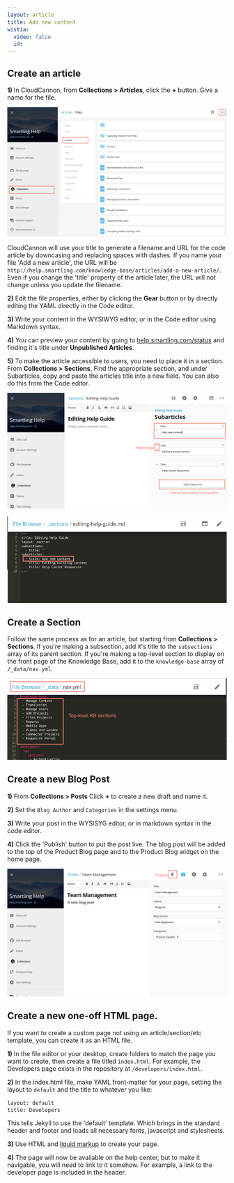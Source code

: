 ```yaml
---
layout: article
title: Add new content
wistia:
  video: false
  id:
---
```



## Create an article

**1)** In CloudCannon, from **Collections &gt; Articles**, click the **+** button. Give a name for the file.

![](/uploads/versions/cloudcannon---x----1283-756x---.png)

<div class="info">CloudCannon will use your title to generate a filename and URL for the code article by downcasing and replacing spaces with dashes. If you name your file 'Add a new article', the URL will be <code>http://help.smartling.com/knowledge-base/articles/add-a-new-article/</code>. Even if you change the 'title' property of the article later, the URL will not change unless you update the filename.</div>

**2)** Edit the file properties, either by clicking the **Gear** button or by directly editing the YAML directly in the Code editor.

**3)** Write your content in the WYSIWYG editor, or in the Code editor using Markdown syntax.

**4)** You can preview your content by going to [help.smartling.com/status](/status.html) and finding it's title under **Unpublished Articles**.

**5)** To make the article accessible to users, you need to place it in a section. From **Collections &gt; Sections**, Find the appropriate section, and under Subarticles, copy and paste the articles title into a new field. You can also do this from the Code editor.

![](/uploads/versions/cloudcannon---x----1126-595x---.png)

![](/uploads/versions/cloudcannon---x----840-331x---.png)

## Create a Section

Follow the same process as for an article, but starting from **Collections &gt; Sections**. If you're making a subsection, add it's title to the `subsections` array of its parent section. If you're making a top-level section to display on the front page of the Knowledge Base, add it to the `knowledge-base` array of `/_data/nav.yml`.

![](/uploads/versions/cloudcannon-and-filedirectives-yml---smartlinghelp5------documents-webstormprojects-smartlinghelp5----x----844-312x---.png)

## Create a new Blog Post

**1)** From **Collections &gt; Posts** Click **+** to create a new draft and name it.

**2)** Set the `Blog Author` and `Categories` in the settings menu.

**3)** Write your post in the WYSISYG editor, or in markdown syntax in the code editor.

**4)** Click the 'Publish' button to put the post live. The blog post will be added to the top of the Product Blog page and to the Product Blog widget on the home page.

![](/uploads/versions/cloudcannon---x----1132-659x---.png)

## Create a new one-off HTML page.

If you want to create a custom page not using an article/section/etc template, you can create it as an HTML file.

**1)** In the file editor or your desktop, create folders to match the page you want to create, then create a file titled `index.html`. For example, the Developers page exists in the repository at `/developers/index.html`.

**2)** In the index.html file, make YAML front-matter for your page, setting the layout to `default` and the title to whatever you like:

~~~ 
layout: default 
title: Developers 
~~~

This tells Jekyll to use the 'default' template. Which brings in the standard header and footer and loads all necessary fonts, javascript and stylesheets.

**3)** Use HTML and [liquid markup](http://cheat.markdunkley.com/) to create your page.

**4)** The page will now be available on the help center, but to make it navigable, you will need to link to it somehow. For example, a link to the developer page is included in the header.